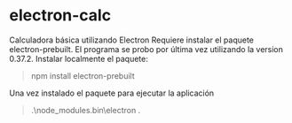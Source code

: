 # electron-calc
Calculadora básica utilizando Electron
Requiere instalar el paquete electron-prebuilt. El programa se probo por última vez utilizando la version 0.37.2.
Instalar localmente el paquete:
  >npm install electron-prebuilt
  
Una vez instalado el paquete para ejecutar la aplicación

  >.\node_modules\.bin\electron .
